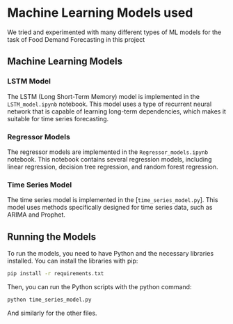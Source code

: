 # Machine Learning Models used

We tried and experimented with many different types of ML models for the task of Food Demand Forecasting in this project

## Machine Learning Models

### LSTM Model

The LSTM (Long Short-Term Memory) model is implemented in the `LSTM_model.ipynb` notebook. This model uses a type of recurrent neural network that is capable of learning long-term dependencies, which makes it suitable for time series forecasting.

### Regressor Models

The regressor models are implemented in the `Regressor_models.ipynb` notebook. This notebook contains several regression models, including linear regression, decision tree regression, and random forest regression.

### Time Series Model

The time series model is implemented in the [`time_series_model.py`]. This model uses methods specifically designed for time series data, such as ARIMA and Prophet.

## Running the Models

To run the models, you need to have Python and the necessary libraries installed. You can install the libraries with pip:

```sh
pip install -r requirements.txt
```

Then, you can run the Python scripts with the python command:

```sh
python time_series_model.py
```
And similarly for the other files.
